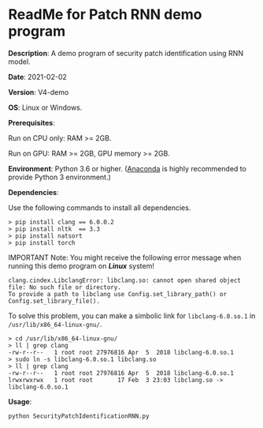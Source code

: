 # ReadMe for Patch RNN demo program

**Description**: A demo program of security patch identification using RNN model.

**Date**: 2021-02-02

**Version**: V4-demo

**OS**: Linux or Windows.

**Prerequisites**: 

Run on CPU only: RAM >= 2GB. 

Run on GPU: RAM >= 2GB, GPU memory >= 2GB.

**Environment**: Python 3.6 or higher. ([Anaconda](https://www.anaconda.com/products/individual) is highly recommended to provide Python 3 environment.)

**Dependencies**:

Use the following commands to install all dependencies.

```shell script
> pip install clang == 6.0.0.2
> pip install nltk  == 3.3
> pip install natsort
> pip install torch
```

IMPORTANT Note: You might receive the following error message when running this demo program on ***Linux*** system!

```
clang.cindex.LibclangError: libclang.so: cannot open shared object file: No such file or directory. 
To provide a path to libclang use Config.set_library_path() or Config.set_library_file().
```

To solve this problem, you can make a simbolic link for `libclang-6.0.so.1` in `/usr/lib/x86_64-linux-gnu/`.

```
> cd /usr/lib/x86_64-linux-gnu/
> ll | grep clang
-rw-r--r--   1 root root 27976816 Apr  5  2018 libclang-6.0.so.1
> sudo ln -s libclang-6.0.so.1 libclang.so
> ll | grep clang
-rw-r--r--   1 root root 27976816 Apr  5  2018 libclang-6.0.so.1
lrwxrwxrwx   1 root root       17 Feb  3 23:03 libclang.so -> libclang-6.0.so.1
```


**Usage**:
```shell script
python SecurityPatchIdentificationRNN.py
```
